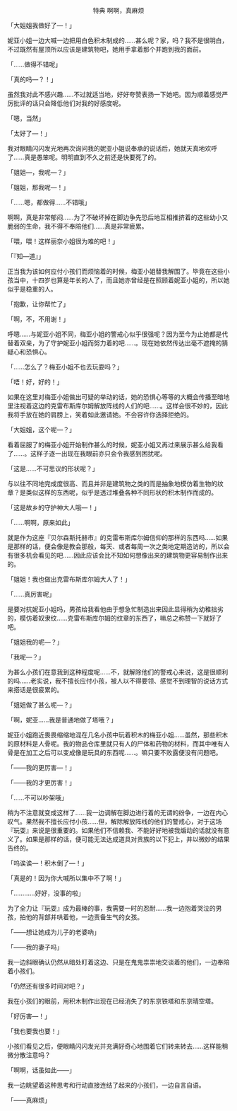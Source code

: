 <p align="center">特典 啊啊，真麻烦</p>

「大姐姐我做好了—！」

妮亚小姐一边大喊一边把用白色积木制成的……甚么呢？家，吗？我不是很明白，不过既然有屋顶所以应该是建筑物吧，她用手拿着那个并跑到我的面前。

「……做得不错呢」

「真的吗—？！」

虽然我对此不感兴趣……不过就适当地，好好夸赞表扬一下她吧。因为顺着感觉严厉批评的话只会降低他们对我的好感度呢。

「嗯，当然」

「太好了—！」

我对眼睛闪闪发光地再次询问我的妮亚小姐说奉承的说话后，她就天真地欢呼了……真是愚笨呢。明明直到不久之前还是快要死了的。

「姐姐—，我呢—？」

「姐姐，那我呢—！」

「……嗯，都做得……不错哦」

啊啊，真是非常郁闷……为了不破坏掉在脚边争先恐后地互相推挤着的这些幼小又脆弱的生命，我不得不奉陪他们……真是非常疲累。

「喂，喂！这样丽奈小姐很为难的吧！」

「『知—道』」

正当我为该如何应付小孩们而烦恼着的时候，梅亚小姐替我解围了。毕竟在这些小孩当中，十四岁也算是年长的人了，而且她亦曾经是在照顾着妮亚小姐的，所以她似乎是稳重的人。

「抱歉，让你帮忙了」

「啊，不，不用谢！」

呼嗯……与妮亚小姐不同，梅亚小姐的警戒心似乎很强呢？因为至今为止她都是代替着双亲，为了守护妮亚小姐而努力着的吧……。现在她依然传达出毫不遮掩的猜疑心和恐惧心。

「……怎么了？梅亚小姐不也去玩耍吗？」

「唔！好，好的！」

如果在这里对梅亚小姐做出可疑的举动的话，她的恐惧心等等的大概会传播至暗地里注视着这边的克雷布斯库尔姆解放阵线的人们的吧……。这样会很不妙的，因此我将手放在她的肩膀上，笑着如此邀请她。不会容许你选择拒绝的。

「大姐姐，这个呢—？」

看着屈服了的梅亚小姐开始制作甚么的时候，妮亚小姐又再过来展示甚么给我看了……。这样子逐一出现在我眼前亦只会令我感到困扰呢。

「这是……不可思议的形状呢？」

与以往不同地完成度很高、而且并非是建筑物之类的而是抽象地模仿着生物的纹章？是类似这样的东西呢，似乎是透过堆叠各种不同形状的积木制作而成的。

「这是故乡的守护神大人哦—！」

「……啊啊，原来如此」

就是作为这座『贝尔森斯托赫市』的克雷布斯库尔姆信仰的那样的东西吗……如果是那样的话，便会像是教会那般，每天、或者每周一次之类地定期造访的，所以会有很多机会看见的吧……因此应该会比不知如何想像出来的建筑物更容易制作出来的。

「姐姐！我也做出克雷布斯库尔姆大人了！」

「……真厉害呢」

是要对抗妮亚小姐吗，男孩给我看他由于想急忙制造出来因此显得稍为幼稚拙劣的，模仿着奴隶纹……克雷布斯库尔姆的纹章的东西了，嘛总之称赞一下就好了吧。

「姐姐我的呢—？」

「我呢—？」

为甚么小孩们在意我到这种程度呢……不，就解除他们的警戒心来说，这是很顺利的吗……老实说，我不擅长应付小孩，被人以不得要领、感觉不到理智的说话方式来搭话是很疲累的。

「姐姐做了甚么呢—？」

「啊，妮亚……我是普通地做了塔哦？」

妮亚小姐跑近畏畏缩缩地混在几名小孩中玩着积木的梅亚小姐……虽然，那些积木的原材料是人骨呢。我的物品仓库里就只有人的尸体和药物的材料，而其中唯有人骨是在加工之后可以变成像是玩具的东西呢……。嘛只要不败露便没有问题吧。

「——我的更厉害—！」

「——我的才更厉害！」

「……不可以吵架哦」

稍为不注意就变成这样了……我一边调解在脚边进行着的无谓的纷争，一边在内心叹气。果然我不擅长应付小孩……但，解除解放阵线的他们的警戒心，对于这场『玩耍』来说是很重要的。如果他们不信赖我、不能好好地被我煽动的话就没有意义了。如果是那样的话，便可能无法达成道具对贵族的以下犯上，并以微妙的结果告终的。

「呜诶诶—！积木倒了—！」

「真是的！因为你大喊所以集中不了啊！」

「…………好好，没事的啦」

为了全力让『玩耍』成为最棒的事，我需要一时的忍耐……我一边抱着哭泣的男孩，拍他的背部并哄着他，一边责备生气的女孩。

「——想让她成为儿子的老婆吶」

「——我的妻子吗」

我一边斜眼确认仍然从暗处盯着这边、只是在鬼鬼祟祟地交谈着的他们，一边奉陪着小孩们。

「仍然还有很多时间对吧？」

我在小孩们的眼前，用积木制作出现在已经消失了的东京铁塔和东京晴空塔。

「好厉害—！」

「我也要我也要！」

小孩们看见之后，便眼睛闪闪发光并充满好奇心地围着它们转来转去……这样能稍微分散注意吗？

「啊啊，话虽如此——」

我一边眺望着这种思考和行动直接连结了起来的小孩们，一边自言自语。

「——真麻烦」

